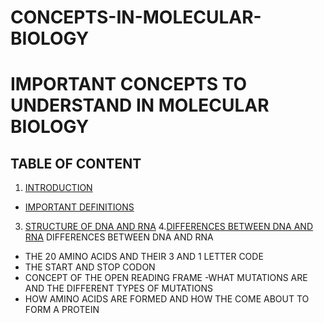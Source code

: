 # CONCEPTS-IN-MOLECULAR-BIOLOGY

# IMPORTANT CONCEPTS TO UNDERSTAND IN MOLECULAR BIOLOGY 
## TABLE OF CONTENT
1. [INTRODUCTION](https://github.com/WANGARIJOYCE/CONCEPTS-IN-MOLECULAR-BIOLOGY/blob/main/INTRODUCTION.md)
- [IMPORTANT DEFINITIONS](https://github.com/WANGARIJOYCE/CONCEPTS-IN-MOLECULAR-BIOLOGY/blob/main/INTRODUCTION.md#important-definitions)
3. [STRUCTURE OF DNA AND RNA](url)
4.[DIFFERENCES BETWEEN DNA AND RNA](url) DIFFERENCES BETWEEN DNA AND RNA
- THE 20 AMINO ACIDS AND THEIR 3 AND 1 LETTER CODE
- THE START AND STOP CODON
- CONCEPT OF THE OPEN READING FRAME
-WHAT MUTATIONS ARE AND THE DIFFERENT TYPES OF MUTATIONS
- HOW AMINO ACIDS ARE FORMED AND HOW THE COME ABOUT TO FORM A PROTEIN


